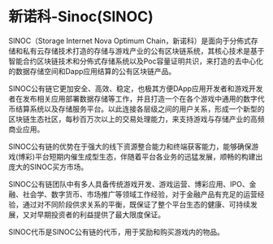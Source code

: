 # 

# 新诺科-Sinoc(SINOC)

SINOC（Storage Internet Nova Optimum Chain，新诺科）是面向于分佈式存储和私有云存储技术打造的存储与游戏产业的公有区块链系统，其核心技术是基于智能合约区块链技术和分佈式存储系统以及Poc容量证明共识，来打造的去中心化的数据存储空间和Dapp应用结算的公有区块链产品。

SINOC公有链它更加安全、高效、稳定，也极其方便DApp应用开发者和游戏开发者在发布相关应用部署数据存储等工作，并且打造一个在各个游戏中通用的数字代币结算系统以及存储服务平台。以此连接各层级之间的用户关系，形成一个新型的区块链生态社区，每秒百万次以上的交易处理能力，来支持游戏与存储产业的高频商业应用。

SINOC公有链的优势在于强大的线下资源整合能力和终端获客能力，能够确保游戏(博彩)平台短期内催生成型生态，伴随着平台各业务的迅猛发展，顺畅的构建出庞大的SINOC买方市场。

SINOC公有链团队中有多人具备传统游戏开发、游戏运营、博彩应用、IPO、金融、社会学、数字货币、市场推广等领域工作经验，对于金融产品有充足的运营经验，通过对不同阶段供求关系的平衡，既保证了整个平台生态的健康、可持续发展，又对早期投资者的利益提供了最大限度保证。

SINOC代币是SINOC公有链的代币，用于奖励和购买游戏内的物品。



